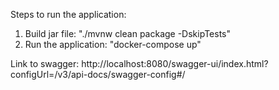 Steps to run the application:
1. Build jar file: "./mvnw clean package -DskipTests"
2. Run the application: "docker-compose up"

Link to swagger:
http://localhost:8080/swagger-ui/index.html?configUrl=/v3/api-docs/swagger-config#/